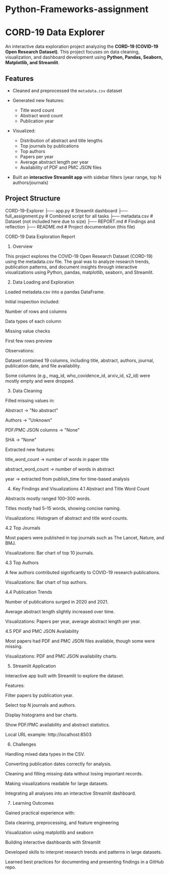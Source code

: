 # Python-Frameworks-assignment
# CORD-19 Data Explorer

An interactive data exploration project analyzing the **CORD-19 (COVID-19 Open Research Dataset)**.
This project focuses on data cleaning, visualization, and dashboard development using **Python, Pandas, Seaborn, Matplotlib, and Streamlit**.


##  Features

* Cleaned and preprocessed the `metadata.csv` dataset
* Generated new features:

  * Title word count
  * Abstract word count
  * Publication year
* Visualized:

  * Distribution of abstract and title lengths
  * Top journals by publications
  * Top authors
  * Papers per year
  * Average abstract length per year
  * Availability of PDF and PMC JSON files
* Built an **interactive Streamlit app** with sidebar filters (year range, top N authors/journals)

## Project Structure

 CORD-19-Explorer
├── app.py                # Streamlit dashboard
├── full_assignment.py    # Combined script for all tasks
├── metadata.csv          # Dataset (not included here due to size)
├── REPORT.md             # Findings and reflection
├── README.md             # Project documentation (this file)

CORD-19 Data Exploration Report
1. Overview

This project explores the COVID-19 Open Research Dataset (CORD-19) using the metadata.csv file. The goal was to analyze research trends, publication patterns, and document insights through interactive visualizations using Python, pandas, matplotlib, seaborn, and Streamlit.

2. Data Loading and Exploration

Loaded metadata.csv into a pandas DataFrame.

Initial inspection included:

Number of rows and columns

Data types of each column

Missing value checks

First few rows preview

Observations:

Dataset contained 19 columns, including title, abstract, authors, journal, publication date, and file availability.

Some columns (e.g., mag_id, who_covidence_id, arxiv_id, s2_id) were mostly empty and were dropped.

3. Data Cleaning

Filled missing values in:

Abstract → "No abstract"

Authors → "Unknown"

PDF/PMC JSON columns → "None"

SHA → "None"

Extracted new features:

title_word_count → number of words in paper title

abstract_word_count → number of words in abstract

year → extracted from publish_time for time-based analysis

4. Key Findings and Visualizations
4.1 Abstract and Title Word Count

Abstracts mostly ranged 100–300 words.

Titles mostly had 5–15 words, showing concise naming.

Visualizations: Histogram of abstract and title word counts.


4.2 Top Journals

Most papers were published in top journals such as The Lancet, Nature, and BMJ.

Visualizations: Bar chart of top 10 journals.

4.3 Top Authors

A few authors contributed significantly to COVID-19 research publications.

Visualizations: Bar chart of top authors.

4.4 Publication Trends

Number of publications surged in 2020 and 2021.

Average abstract length slightly increased over time.

Visualizations: Papers per year, average abstract length per year.


4.5 PDF and PMC JSON Availability

Most papers had PDF and PMC JSON files available, though some were missing.

Visualizations: PDF and PMC JSON availability charts.


5. Streamlit Application

Interactive app built with Streamlit to explore the dataset.

Features:

Filter papers by publication year.

Select top N journals and authors.

Display histograms and bar charts.

Show PDF/PMC availability and abstract statistics.

Local URL example: http://localhost:8503

6. Challenges

Handling mixed data types in the CSV.

Converting publication dates correctly for analysis.

Cleaning and filling missing data without losing important records.

Making visualizations readable for large datasets.

Integrating all analyses into an interactive Streamlit dashboard.

7. Learning Outcomes

Gained practical experience with:

Data cleaning, preprocessing, and feature engineering

Visualization using matplotlib and seaborn

Building interactive dashboards with Streamlit

Developed skills to interpret research trends and patterns in large datasets.

Learned best practices for documenting and presenting findings in a GitHub repo.
